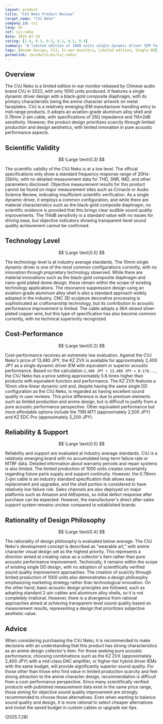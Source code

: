 ```yaml
---
layout: product
title: "CVJ Neko Product Review"
target_name: "CVJ Neko"
company_id: cvj
lang: en
ref: cvj-neko
date: 2025-07-28
rating: [1.9, 0.3, 0.5, 0.2, 0.5, 0.4]
summary: "A limited edition of 1000 units single dynamic driver IEM featuring anime-style design, but lacks scientific justification for its 13,480 JPY price point with significantly cheaper alternatives offering equivalent performance"
tags: [Anime Design, CVJ, In-ear monitors, Limited edition, Single DD]
permalink: /products/en/cvj-neko/
---
```

## Overview

The CVJ Neko is a limited edition in-ear monitor released by Chinese audio brand CVJ in 2023, with only 1000 units produced. It features a single dynamic driver design with a black-gold composite diaphragm, with its primary characteristic being the anime character artwork on metal faceplates. CVJ is a relatively emerging IEM manufacturer handling entry to mid-range products. It adopts an aviation-grade aluminum alloy shell and 0.78mm 2-pin cable, with specifications of 26Ω impedance and 114±2dB sensitivity. However, the product design prioritizes scarcity through limited production and design aesthetics, with limited innovation in pure acoustic performance aspects.

## Scientific Validity

$$ \Large \text{0.3} $$

The scientific validity of the CVJ Neko is at a low level. The official specifications only show a standard frequency response range of 20Hz-20kHz, with no detailed measurement data for THD, SNR, IMD, and other parameters disclosed. Objective measurement results for this product cannot be found on major measurement sites such as Crinacle or Audio Science Review, indicating insufficient scientific verification. As a single dynamic driver, it employs a common configuration, and while there are material characteristics such as the black-gold composite diaphragm, no scientific evidence is provided that this brings clear audible sound quality improvements. The 114dB sensitivity is a standard value with no issues for driving ease, but objective indicators showing transparent-level sound quality achievement cannot be confirmed.

## Technology Level

$$ \Large \text{0.5} $$

The technology level is at industry average standards. The 10mm single dynamic driver is one of the most common configurations currently, with no innovation through proprietary technology observed. While there are material innovations such as the black-gold composite diaphragm and nano-gold plated dome design, these remain within the scope of existing technology applications. The resonance suppression design using an aviation-grade aluminum alloy shell is also a standard approach widely adopted in the industry. CNC 3D sculpture decorative processing is sophisticated as craftsmanship technology, but its contribution to acoustic performance improvement is limited. The cable adopts a 364-strand silver-plated copper wire, but this type of specification has also become common currently, with no technical superiority recognized.

## Cost-Performance

$$ \Large \text{0.2} $$

Cost-performance receives an extremely low evaluation. Against the CVJ Neko's price of 13,480 JPY, the KZ ZVX is available for approximately 2,400 JPY as a single dynamic driver IEM with equivalent or superior acoustic performance. Based on the calculation `2,400 JPY ÷ 13,480 JPY = 0.178...`, the CVJ Neko has a price setting approximately 5.6 times higher than products with equivalent function and performance. The KZ ZVX features a 10mm ultra-linear dynamic unit and, despite having the same single DD configuration as the CVJ Neko, is regarded as having excellent sound quality in user reviews. This price difference is due to premium elements such as limited production and anime design, but is difficult to justify from a pure acoustic performance perspective. Other equivalent performance but more affordable options include the TRN MT1 (approximately 2,500 JPY) and KZ EDC Pro (approximately 2,200 JPY).

## Reliability & Support

$$ \Large \text{0.5} $$

Reliability and support are evaluated at industry average standards. CVJ is a relatively emerging brand with no accumulated long-term failure rate or MTBF data. Detailed information about warranty periods and repair systems is also limited. The limited production of 1000 units creates uncertainty regarding future parts supply and support continuity. However, the 0.78mm 2-pin cable is an industry standard specification that allows easy replacement and upgrades, and the shell portion is considered to have relatively low failure risk. Sales channels are also deployed on major platforms such as Amazon and AliExpress, so initial defect response after purchase can be expected. However, the manufacturer's direct after-sales support system remains unclear compared to established brands.

## Rationality of Design Philosophy

$$ \Large \text{0.4} $$

The rationality of design philosophy is evaluated below average. The CVJ Neko's development concept is described as "wearable art," with anime character visual design set as the highest priority. This represents a direction aimed at creating value as a collector's item rather than pure acoustic performance improvement. Technically, it remains within the scope of existing single DD design, with no adoption of scientifically verified sound quality improvement approaches. The creation of scarcity through limited production of 1000 units also demonstrates a design philosophy emphasizing marketing strategy rather than technological innovation. On the other hand, basic acoustic design principles are followed, such as adopting standard 2-pin cables and aluminum alloy shells, so it is not completely irrational. However, there is a divergence from rational approaches aimed at achieving transparent-level sound quality based on measurement results, representing a design that prioritizes subjective aesthetic value.

## Advice

When considering purchasing the CVJ Neko, it is recommended to make decisions with an understanding that this product has strong characteristics as an anime design collector's item. For those seeking pure acoustic performance, choosing combinations such as the KZ ZVX (approximately 2,400 JPY) with a mid-class DAC amplifier, or higher-tier hybrid driver IEMs with the same budget, will provide significantly superior sound quality. For those other than those who find value in limited production scarcity and feel strong attraction to the anime character design, recommendation is difficult from a cost-performance perspective. Since many scientifically verified products with published measurement data exist in the same price range, those aiming for objective sound quality improvement are strongly recommended to choose those alternatives. Even when wanting to balance sound quality and design, it is more rational to select cheaper alternatives and invest the saved budget in custom cables or upgrade ear tips.

(2025.7.28)

